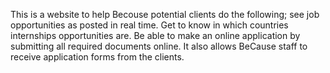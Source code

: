This is  a website to help Becouse potential clients do the following;
see job opportunities as posted in real time.
Get to know in which countries internships opportunities are.
Be able to make an online application by submitting all required documents online.
It also allows BeCause staff to receive application forms from the clients. 
